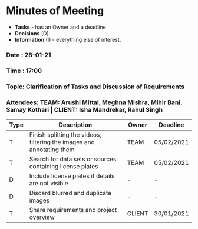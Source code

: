 # Minutes of Meeting

* **Tasks** - has an Owner and a deadline
* **Decisions** (D)
* **Information** (I) - everything else of interest.
 
### Date : 28-01-21
### Time : 17:00
### Topic: Clarification of Tasks and Discussion of Requirements
### Attendees: TEAM: Arushi Mittal, Meghna Mishra, Mihir Bani, Samay Kothari | CLIENT: Isha Mandrekar, Rahul Singh

Type | Description | Owner | Deadline
---- | ---- | ---- | ----
T | Finish splitting the videos, filtering the images and annotating them | TEAM | 05/02/2021
T | Search for data sets or sources containing license plates | TEAM | 05/02/2021
D | Include license plates if details are not visible | - | -
D | Discard blurred and duplicate images | - | -
T | Share requirements and project overview | CLIENT | 30/01/2021
